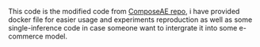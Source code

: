 This code is the modified code from [ComposeAE repo](https://github.com/ecom-research/ComposeAE), i have provided docker file for easier usage and experiments reproduction
as well as some single-inference code in case someone want to intergrate it into some e-commerce model.
